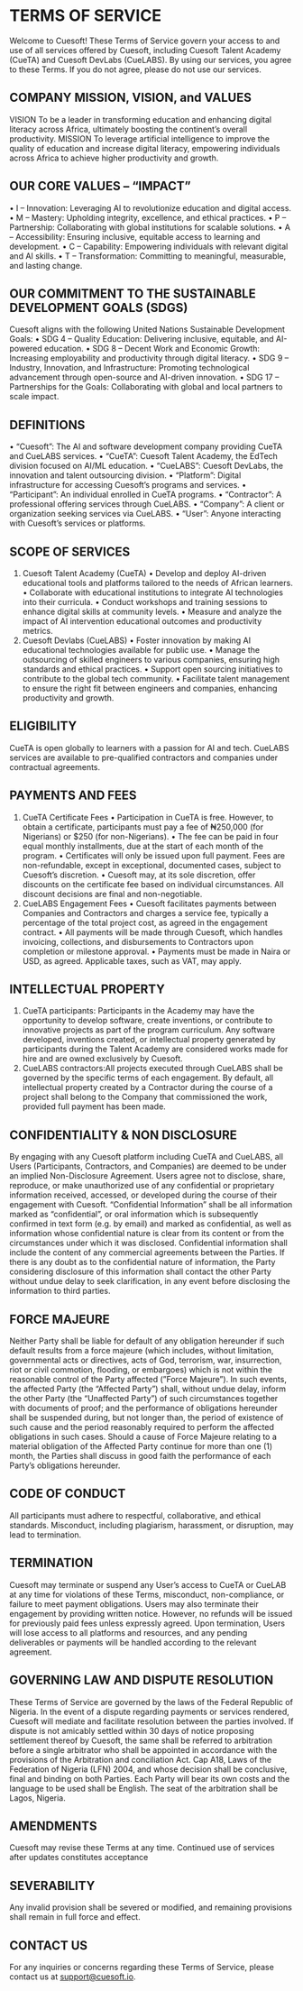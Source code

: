 # TERMS OF SERVICE 
Welcome to Cuesoft! These Terms of Service govern your access to and use of all services offered by Cuesoft, including Cuesoft Talent Academy (CueTA) and Cuesoft DevLabs (CueLABS). By using our services, you agree to these Terms. If you do not agree, please do not use our services. 

## COMPANY MISSION, VISION, and VALUES
VISION
To be a leader in transforming education and enhancing digital literacy across Africa, ultimately boosting the continent’s overall productivity.
MISSION
To leverage artificial intelligence to improve the quality of education and increase digital literacy, empowering individuals across Africa to achieve higher productivity and growth.

## OUR CORE VALUES – “IMPACT”
•	I – Innovation: Leveraging AI to revolutionize education and digital access.
•	M – Mastery: Upholding integrity, excellence, and ethical practices.
•	P – Partnership: Collaborating with global institutions for scalable solutions.
•	A – Accessibility: Ensuring inclusive, equitable access to learning and development.
•	C – Capability: Empowering individuals with relevant digital and AI skills.
•	T – Transformation: Committing to meaningful, measurable, and lasting change.
 
## OUR COMMITMENT TO THE SUSTAINABLE DEVELOPMENT GOALS (SDGS) 
Cuesoft aligns with the following United Nations Sustainable Development Goals:
•	SDG 4 – Quality Education: Delivering inclusive, equitable, and AI-powered education.
•	SDG 8 – Decent Work and Economic Growth: Increasing employability and productivity through digital literacy.
•	SDG 9 – Industry, Innovation, and Infrastructure: Promoting technological advancement through open-source and AI-driven innovation.
•	SDG 17 – Partnerships for the Goals: Collaborating with global and local partners to scale impact.

## DEFINITIONS
•	“Cuesoft”: The AI and software development company providing CueTA and CueLABS services.
•	“CueTA”: Cuesoft Talent Academy, the EdTech division focused on AI/ML education.
•	“CueLABS”: Cuesoft DevLabs, the innovation and talent outsourcing division.
•	“Platform”: Digital infrastructure for accessing Cuesoft’s programs and services.
•	“Participant”: An individual enrolled in CueTA programs.
•	“Contractor”: A professional offering services through CueLABS.
•	“Company”: A client or organization seeking services via CueLABS.
•	“User”: Anyone interacting with Cuesoft’s services or platforms.

## SCOPE OF SERVICES
1. Cuesoft Talent Academy (CueTA)
•	Develop and deploy AI-driven educational tools and platforms tailored to the needs of African learners.
•	Collaborate with educational institutions to integrate AI technologies into their curricula.
•	Conduct workshops and training sessions to enhance digital skills at community levels.
•	Measure and analyze the impact of AI intervention educational outcomes and productivity metrics.
2. Cuesoft Devlabs (CueLABS)
•	Foster innovation by making AI educational technologies available for public use.
•	Manage the outsourcing of skilled engineers to various companies, ensuring high standards and ethical practices.
•	Support open sourcing initiatives to contribute to the global tech community.
•	Facilitate talent management to ensure the right fit between engineers and companies, enhancing productivity and growth.

## ELIGIBILITY 
CueTA is open globally to learners with a passion for AI and tech. 
CueLABS services are available to pre-qualified contractors and companies under contractual agreements.

## PAYMENTS AND FEES
1. CueTA Certificate Fees
•	Participation in CueTA is free. However, to obtain a certificate, participants must pay a fee of ₦250,000 (for Nigerians) or $250 (for non-Nigerians).
•	The fee can be paid in four equal monthly installments, due at the start of each month of the program.
•	Certificates will only be issued upon full payment. Fees are non-refundable, except in exceptional, documented cases, subject to Cuesoft’s discretion.
•	Cuesoft may, at its sole discretion, offer discounts on the certificate fee based on individual circumstances. All discount decisions are final and non-negotiable.
2. CueLABS Engagement Fees
•	Cuesoft facilitates payments between Companies and Contractors and charges a service fee, typically a percentage of the total project cost, as agreed in the engagement contract.
•	All payments will be made through Cuesoft, which handles invoicing, collections, and disbursements to Contractors upon completion or milestone approval.
•	Payments must be made in Naira or USD, as agreed. Applicable taxes, such as VAT, may apply.

## INTELLECTUAL PROPERTY
1. CueTA participants: Participants in the Academy may have the opportunity to develop software, create inventions, or contribute to innovative projects as part of the program curriculum. Any software developed, inventions created, or intellectual property generated by participants during the Talent Academy are considered works made for hire and are owned exclusively by Cuesoft.
2. CueLABS contractors:All projects executed through CueLABS shall be governed by the specific terms of each engagement. By default, all intellectual property created by a Contractor during the course of a project shall belong to the Company that commissioned the work, provided full payment has been made.

## CONFIDENTIALITY & NON DISCLOSURE
By engaging with any Cuesoft platform including CueTA and CueLABS, all Users (Participants, Contractors, and Companies) are deemed to be under an implied Non-Disclosure Agreement.
Users agree not to disclose, share, reproduce, or make unauthorized use of any confidential or proprietary information received, accessed, or developed during the course of their engagement with Cuesoft.
“Confidential Information” shall be all information marked as “confidential”, or oral information which is subsequently confirmed in text form (e.g. by email) and marked as confidential, as well as information whose confidential nature is clear from its content or from the circumstances under which it was disclosed. Confidential information shall include the content of any commercial agreements between the Parties. If there is any doubt as to the confidential nature of information, the Party considering disclosure of this information shall contact the other Party without undue delay to seek clarification, in any event before disclosing the information to third parties.
  
## FORCE MAJEURE 
Neither Party shall be liable for default of any obligation hereunder if such default results from a force majeure (which includes, without limitation, governmental acts or directives, acts of God, terrorism, war, insurrection, riot or civil commotion, flooding, or embargoes) which is not within the reasonable control of the Party affected (”Force Majeure”). In such events, the affected Party (the “Affected Party”) shall, without undue delay, inform the other Party (the “Unaffected Party”) of such circumstances together with documents of proof; and the performance of obligations hereunder shall be suspended during, but not longer than, the period of existence of such cause and the period reasonably required to perform the affected obligations in such cases. 
Should a cause of Force Majeure relating to a material obligation of the Affected Party continue for more than one (1) month, the Parties shall discuss in good faith the performance of each Party’s obligations hereunder. 

## CODE OF CONDUCT
All participants must adhere to respectful, collaborative, and ethical standards. Misconduct, including plagiarism, harassment, or disruption, may lead to termination.

## TERMINATION
Cuesoft may terminate or suspend any User’s access to CueTA or CueLAB at any time for violations of these Terms, misconduct, non-compliance, or failure to meet payment obligations.
Users may also terminate their engagement by providing written notice. However, no refunds will be issued for previously paid fees unless expressly agreed.
Upon termination, Users will lose access to all platforms and resources, and any pending deliverables or payments will be handled according to the relevant agreement.

## GOVERNING LAW AND DISPUTE RESOLUTION
These Terms of Service are governed by the laws of the Federal Republic of Nigeria.
In the event of a dispute regarding payments or services rendered, Cuesoft will mediate and facilitate resolution between the parties involved. If dispute is not amicably settled within 30 days of notice proposing settlement thereof by Cuesoft, the same shall be referred to arbitration before a single arbitrator who shall be appointed in accordance with the provisions of the Arbitration and conciliation Act. Cap A18, Laws of the Federation of Nigeria (LFN) 2004, and whose decision shall be conclusive, final and binding on both Parties. Each Party will bear its own costs and the language to be used shall be English. The seat of the arbitration shall be Lagos, Nigeria.

## AMENDMENTS
Cuesoft may revise these Terms at any time. Continued use of services after updates constitutes acceptance

## SEVERABILITY
Any invalid provision shall be severed or modified, and remaining provisions shall remain in full force and effect. 

## CONTACT US
For any inquiries or concerns regarding these Terms of Service, please contact us at support@cuesoft.io. 
